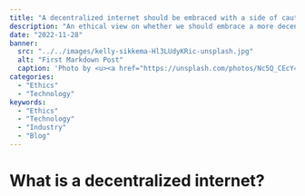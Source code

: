 ```yaml
---
title: "A decentralized internet should be embraced with a side of caution."
description: "An ethical view on whether we should embrace a more decentralized internet."
date: "2022-11-28"
banner:
  src: "../../images/kelly-sikkema-Hl3LUdyKRic-unsplash.jpg"
  alt: "First Markdown Post"
  caption: 'Photo by <u><a href="https://unsplash.com/photos/Nc5Q_CEcY44">Florian Olivo</a></u>'
categories:
  - "Ethics"
  - "Technology"
keywords:
  - "Ethics"
  - "Technology"
  - "Industry"
  - "Blog"
---
```


# What is a decentralized internet?
